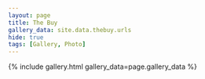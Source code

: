 ```yaml
---
layout: page
title: The Buy
gallery_data: site.data.thebuy.urls
hide: true
tags: [Gallery, Photo]
---
```


{% include gallery.html gallery_data=page.gallery_data %}
